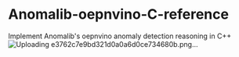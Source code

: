 # Anomalib-oepnvino-C-reference
Implement Anomalib's oepnvino anomaly detection reasoning in C++
![Uploading e3762c7e9bd321d0a0a6d0ce734680b.png…]()
